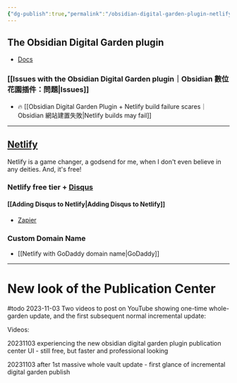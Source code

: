 ```yaml
---
{"dg-publish":true,"permalink":"/obsidian-digital-garden-plugin-netlify/","noteIcon":"2"}
---
```


## The Obsidian Digital Garden plugin
- [Docs](https://dg-docs.ole.dev/)
### [[Issues with the Obsidian Digital Garden plugin｜Obsidian 數位花園插件：問題\|Issues]]

- 🔥 [[Obsidian Digital Garden Plugin + Netlify build failure scares｜Obsidian 網站建置失敗\|Netlify builds may fail]]  

---
## [Netlify](https://www.netlify.com/)

Netlify is a game changer, a godsend for me, when I don't even believe in any deities. And, it's free!
### Netlify free tier + [Disqus](https://disqus.com/)
#### [[Adding Disqus to Netlify\|Adding Disqus to Netlify]]
- [Zapier](https://zapier.com/apps/disqus/integrations/netlify)
### Custom Domain Name
- [[Netlify with GoDaddy domain name\|GoDaddy]]

---
# New look of the Publication Center

#todo  2023-11-03  Two videos to post on YouTube showing one-time whole-garden update, and the first subsequent normal incremental update:

Videos:

20231103 experiencing the new obsidian digital garden plugin publication center UI - still free, but faster and professional looking

20231103 after 1st massive whole vault update - first glance of incremental digital garden publish